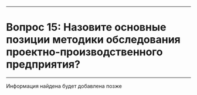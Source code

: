 ___
# Вопрос 15: Назовите основные позиции методики обследования проектно-производственного предприятия?
___

Информация найдена будет добавлена позже
